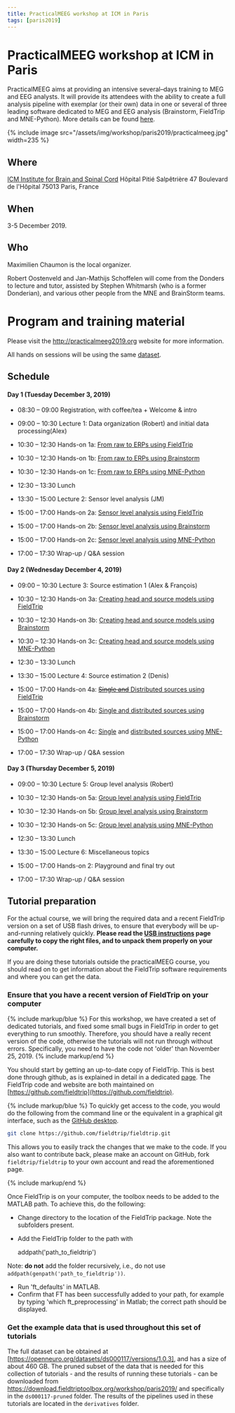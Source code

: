 ```yaml
---
title: PracticalMEEG workshop at ICM in Paris
tags: [paris2019]
---
```


# PracticalMEEG workshop at ICM in Paris

PracticalMEEG aims at providing an intensive several–days training to MEG and EEG analysts. It will provide its attendees with the ability to create a full analysis pipeline with exemplar (or their own) data in one or several of three leading software dedicated to MEG and EEG analysis (Brainstorm, FieldTrip and MNE-Python). More details can be found [here](http://practicalmeeg2019.org).

{% include image src="/assets/img/workshop/paris2019/practicalmeeg.jpg" width=235 %}

## Where

[ICM Institute for Brain and Spinal Cord](https://goo.gl/maps/B8vuqTo3tcagXFsM8)
Hôpital Pitié Salpêtrière
47 Boulevard de l'Hôpital
75013 Paris, France

## When

3-5 December 2019.

## Who

Maximilien Chaumon is the local organizer.

Robert Oostenveld and Jan-Mathijs Schoffelen will come from the Donders to lecture and tutor, assisted by Stephen Whitmarsh (who is a former Donderian), and various other people from the MNE and BrainStorm teams.

# Program and training material

Please visit the <http://practicalmeeg2019.org> website for more information.

All hands on sessions will be using the same [dataset](/workshop/paris2019/dataset).

## Schedule

#### Day 1 (Tuesday December 3, 2019)

- 08:30 – 09:00 Registration, with coffee/tea + Welcome & intro
- 09:00 – 10:30 Lecture 1: Data organization (Robert) and initial data processing(Alex)
- 10:30 – 12:30 Hands-on 1a: [From raw to ERPs using FieldTrip](/workshop/paris2019/handson_raw2erp)
- 10:30 – 12:30 Hands-on 1b: [From raw to ERPs using Brainstorm](https://neuroimage.usc.edu/brainstorm/WorkshopParis2019)
- 10:30 – 12:30 Hands-on 1c: [From raw to ERPs using MNE-Python](https://github.com/agramfort/mne_pratical_meeg/blob/master/1-From_raw_to_epochs_evoked_ERF_ERP.ipynb)


- 12:30 – 13:30 Lunch

- 13:30 – 15:00 Lecture 2: Sensor level analysis (JM)
- 15:00 – 17:00 Hands-on 2a: [Sensor level analysis using FieldTrip](/workshop/paris2019/handson_sensoranalysis)
- 15:00 – 17:00 Hands-on 2b: [Sensor level analysis using Brainstorm](https://neuroimage.usc.edu/brainstorm/WorkshopParis2019)
- 15:00 – 17:00 Hands-on 2c: [Sensor level analysis using MNE-Python](https://github.com/agramfort/mne_pratical_meeg/blob/master/2-sensors_time_frequency.ipynb)
- 17:00 – 17:30 Wrap-up / Q&A session

#### Day 2 (Wednesday December 4, 2019)

- 09:00 – 10:30 Lecture 3: Source estimation 1 (Alex & François)
- 10:30 – 12:30 Hands-on 3a: [Creating head and source models using FieldTrip](/workshop/paris2019/handson_anatomy)
- 10:30 – 12:30 Hands-on 3b: [Creating head and source models using Brainstorm](https://neuroimage.usc.edu/brainstorm/WorkshopParis2019)
- 10:30 – 12:30 Hands-on 3c: [Creating head and source models using MNE-Python](https://github.com/agramfort/mne_pratical_meeg/blob/master/3-Forward_model.ipynb)

- 12:30 – 13:30 Lunch

- 13:30 – 15:00 Lecture 4: Source estimation 2 (Denis)
- 15:00 – 17:00 Hands-on 4a: [~~Single and~~ Distributed sources using FieldTrip](/workshop/paris2019/handson_sourceanalysis)
- 15:00 – 17:00 Hands-on 4b: [Single and distributed sources using Brainstorm](https://neuroimage.usc.edu/brainstorm/WorkshopParis2019)
- 15:00 – 17:00 Hands-on 4c: [Single](https://github.com/agramfort/mne_pratical_meeg/blob/master/4a-Inverse_source_localization_dipole_fit.ipynb)  and [distributed sources using MNE-Python](https://github.com/agramfort/mne_pratical_meeg/blob/master/4b-Inverse_source_localization_mne_dspm.ipynb)
- 17:00 – 17:30 Wrap-up / Q&A session

#### Day 3 (Thursday December 5, 2019)

- 09:00 – 10:30 Lecture 5: Group level analysis (Robert)
- 10:30 – 12:30 Hands-on 5a: [Group level analysis using FieldTrip](/workshop/paris2019/handson_groupanalysis)
- 10:30 – 12:30 Hands-on 5b: [Group level analysis using Brainstorm](https://neuroimage.usc.edu/brainstorm/WorkshopParis2019)
- 10:30 – 12:30 Hands-on 5c: [Group level analysis using MNE-Python](https://github.com/agramfort/mne_pratical_meeg/blob/master/5-group_analysis.ipynb)

- 12:30 – 13:30 Lunch

- 13:30 – 15:00 Lecture 6: Miscellaneous topics
- 15:00 – 17:00 Hands-on 2: Playground and final try out
- 17:00 – 17:30 Wrap-up / Q&A session

## Tutorial preparation

For the actual course, we will bring the required data and a recent FieldTrip version on a set of USB flash drives, to ensure that everybody will be up-and-running relatively quickly. **Please read the [USB instructions](/workshop/paris2019/usb_instructions) page carefully to copy the right files, and to unpack them properly on your computer.**

If you are doing these tutorials outside the practicalMEEG course, you should read on to get information about the FieldTrip software requirements and where you can get the data.

### Ensure that you have a recent version of FieldTrip on your computer

{% include markup/blue %}
For this workshop, we have created a set of dedicated tutorials, and fixed some small bugs in FieldTrip in order to get everything to run smoothly. Therefore, you should have a really recent version of the code, otherwise the tutorials will not run through without errors. Specifically, you need to have the code not 'older' than November 25, 2019.
{% include markup/end %}

You should start by getting an up-to-date copy of FieldTrip. This is best done through github, as is explained in detail in a dedicated [page](/development/git). The FieldTrip code and website are both maintained on [https://github.com/fieldtrip](https://github.com/fieldtrip).

{% include markup/blue %}
To quickly get access to the code, you would do the following from the command line or the equivalent in a graphical git interface, such as the [GitHub desktop](https://desktop.github.com).

```bash
git clone https://github.com/fieldtrip/fieldtrip.git
```

This allows you to easily track the changes that we make to the code. If you also want to contribute back, please make an account on GitHub, fork `fieldtrip/fieldtrip` to your own account and read the aforementioned page.

{% include markup/end %}

Once FieldTrip is on your computer, the toolbox needs to be added to the MATLAB path. To achieve this, do the following:

- Change directory to the location of the FieldTrip package. Note the subfolders present.
- Add the FieldTrip folder to the path with

    addpath('path_to_fieldtrip')

Note: **do not** add the folder recursively, i.e., do not use `addpath(genpath('path_to_fieldtrip'))`.

- Run 'ft_defaults' in MATLAB.
- Confirm that FT has been successfully added to your path, for example by typing 'which ft_preprocessing' in Matlab; the correct path should be displayed.

### Get the example data that is used throughout this set of tutorials

The full dataset can be obtained at [https://openneuro.org/datasets/ds000117/versions/1.0.3], and has a size of about 460 GB. The pruned subset of the data that is needed for this collection of tutorials - and the results of running these tutorials - can be downloaded from <https://download.fieldtriptoolbox.org/workshop/paris2019/> and specifically in the `ds000117-pruned` folder. The results of the pipelines used in these tutorials are located in the `derivatives` folder.
